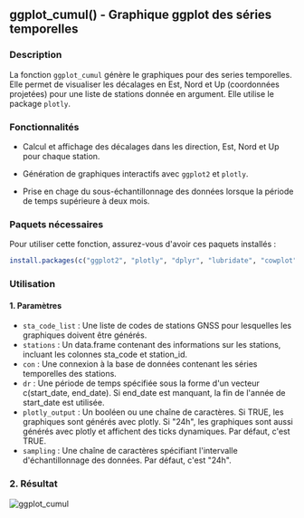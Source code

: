 ## ggplot_cumul() - Graphique ggplot des séries temporelles

### Description

La fonction `ggplot_cumul` génère le graphiques pour des series temporelles. Elle permet de visualiser les décalages en Est, Nord et Up (coordonnées projetées) pour une liste de stations donnée en argument. Elle utilise le package `plotly`.

### Fonctionnalités

- Calcul et affichage des décalages dans les direction, Est, Nord et Up pour chaque station.

- Génération de graphiques interactifs avec `ggplot2` et `plotly`.

- Prise en chage du sous-échantillonnage des données lorsque la période de temps supérieure à deux mois.

### Paquets nécessaires

Pour utiliser cette fonction, assurez-vous d'avoir ces paquets installés :

```R
install.packages(c("ggplot2", "plotly", "dplyr", "lubridate", "cowplot"))
```

### Utilisation

#### 1. Paramètres

- `sta_code_list` : Une liste de codes de stations GNSS pour lesquelles les graphiques doivent être générés.
- `stations` : Un data.frame contenant des informations sur les stations, incluant les colonnes sta_code et station_id.
- `con` : Une connexion à la base de données contenant les séries temporelles des stations.
- `dr` : Une période de temps spécifiée sous la forme d'un vecteur c(start_date, end_date). Si end_date est manquant, la fin de l'année de start_date est utilisée.
- `plotly_output` : Un booléen ou une chaîne de caractères. Si TRUE, les graphiques sont générés avec plotly. Si "24h", les graphiques sont aussi générés avec plotly et affichent des ticks dynamiques. Par défaut, c'est TRUE.
- `sampling` : Une chaîne de caractères spécifiant l'intervalle d'échantillonnage des données. Par défaut, c'est "24h".

### 2. Résultat

![ggplot_cumul](img/plot_ggplot_cumul.png)